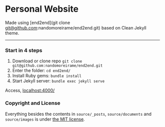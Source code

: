 # Personal Website

Made using [end2end](git clone git@github.com:nandomoreirame/end2end.git) based on Clean Jekyll theme.

---

### Start in 4 steps

1. Download or clone repo `git clone git@github.com:nandomoreirame/end2end.git`
2. Enter the folder: `cd end2end/`
3. Install Ruby gems: `bundle install`
4. Start Jekyll server: `bundle exec jekyll serve`

Access, [localhost:4000/](http://localhost:4000/)

### Copyright and License

Everything besides the contents in `source/_posts`, `source/documents` and `source/images` is under [the MIT license](/LICENSE).